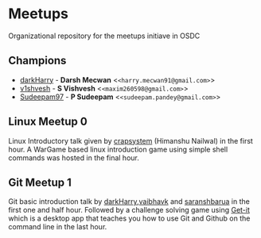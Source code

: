 # Meetups
Organizational repository for the meetups initiave in OSDC

## Champions
* [darkHarry](https://github.com/darkharry) - **Darsh Mecwan** &lt;`<harry.mecwan91@gmail.com>`&gt;
* [v1shvesh](https://github.com/v1shvesh) - **S Vishvesh** &lt;`<maxim260598@gmail.com>`&gt;
* [Sudeepam97](https://github.com/Sudeepam97) - **P Sudeepam** &lt;`<sudeepam.pandey@gmail.com>`&gt;

## Linux Meetup 0

Linux Introductory talk given by [crapsystem](https://github.com/crapsystem) (Himanshu Nailwal) in the first hour.
A WarGame based linux introduction game using simple shell commands was hosted in the final hour.

## Git Meetup 1

Git basic introduction talk by [darkHarry](https://github.com/darkHarry),[vaibhavk](https://github.com/vaibhavk) and [saranshbarua](https://github.com/saranshbarua) in the first one and half hour.
Followed by a challenge solving game using [Get-it](https://github.com/jlord/git-it-electron) which is a desktop app that teaches you how to use Git and Github on the command line in the last hour.
